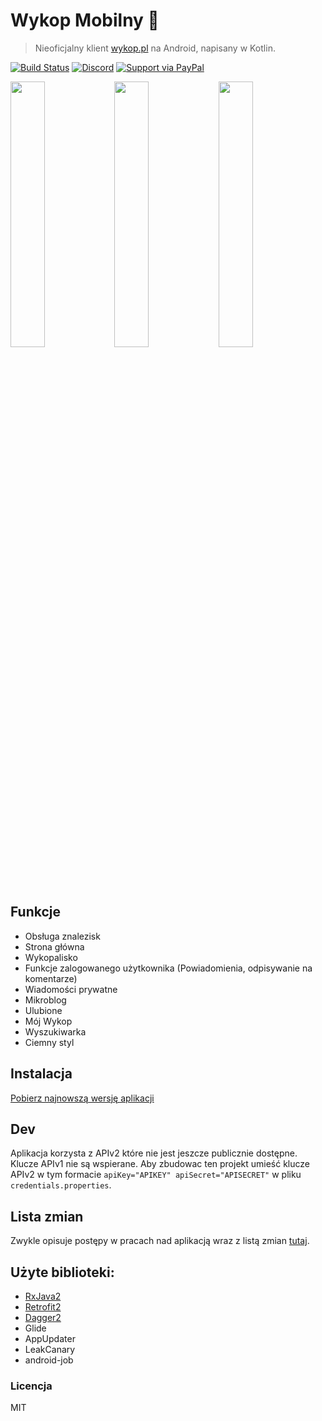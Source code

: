 # Wykop Mobilny 📱

> Nieoficjalny klient [wykop.pl](https://wykop.pl) na Android, napisany w Kotlin.

[![Build Status](https://travis-ci.org/feelfreelinux/WykopMobilny.svg?branch=master)](https://travis-ci.org/feelfreelinux/WykopMobilny)
[![Discord](https://img.shields.io/discord/455024671440633857.svg)](https://discord.gg/WgQZJD3)
[![Support via PayPal](https://img.shields.io/badge/Donate-PayPal-green.svg)](https://www.paypal.me/WykopMobilny/)

<img src="screenshots/link_details_light.png" height="33%" width="33%"><img src="screenshots/mainpage_dark.png" height="33%" width="33%"><img src="screenshots/tag_light.png" height="33%" width="33%">

## Funkcje

- Obsługa znalezisk
- Strona główna
- Wykopalisko
- Funkcje zalogowanego użytkownika (Powiadomienia, odpisywanie na komentarze)
- Wiadomości prywatne
- Mikroblog
- Ulubione
- Mój Wykop
- Wyszukiwarka 
- Ciemny styl

## Instalacja

[Pobierz najnowszą wersję aplikacji](https://github.com/feelfreelinux/WykopMobilny/releases/latest)

## Dev

Aplikacja korzysta z APIv2 które nie jest jeszcze publicznie dostępne. Klucze APIv1 nie są wspierane. Aby zbudowac ten projekt umieść klucze APIv2 w tym formacie `apiKey="APIKEY" apiSecret="APISECRET"` w pliku `credentials.properties`.

## Lista zmian

Zwykle opisuje postępy w pracach nad aplikacją wraz z listą zmian [tutaj](https://wykop.pl/tag/otwartywykopmobilny).

## Użyte biblioteki:

- [RxJava2](https://github.com/ReactiveX/RxJava)
- [Retrofit2](https://github.com/square/retrofit)
- [Dagger2](https://github.com/google/dagger)
- Glide
- AppUpdater
- LeakCanary
- android-job

### Licencja

MIT

